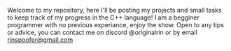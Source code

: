 Welcome to my repository, here I'll be posting my projects and small tasks to keep track of my progress in the C++ language! 
I am a begginer programmer with no previous experiance, enjoy the show. Open to any tips or advice, you can contact me on discord @originalrin
or by email rinspoofer@gmail.com

